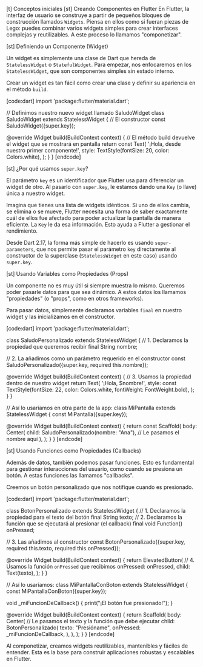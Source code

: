 [t] Conceptos iniciales
[st] Creando Componentes en Flutter
En Flutter, la interfaz de usuario se construye a partir de pequeños bloques de construcción llamados `Widgets`. Piensa en ellos como si fueran piezas de Lego: puedes combinar varios widgets simples para crear interfaces complejas y reutilizables. A este proceso lo llamamos "componetizar".

[st] Definiendo un Componente (Widget)

Un widget es simplemente una clase de Dart que hereda de `StatelessWidget` o `StatefulWidget`. Para empezar, nos enfocaremos en los `StatelessWidget`, que son componentes simples sin estado interno.

Crear un widget es tan fácil como crear una clase y definir su apariencia en el método `build`.

[code:dart]
import 'package:flutter/material.dart';

// Definimos nuestro nuevo widget llamado SaludoWidget
class SaludoWidget extends StatelessWidget {
  // El constructor
  const SaludoWidget({super.key});

  @override
  Widget build(BuildContext context) {
    // El método build devuelve el widget que se mostrará en pantalla
    return const Text(
      '¡Hola, desde nuestro primer componente!',
      style: TextStyle(fontSize: 20, color: Colors.white),
    );
  }
}
[endcode]

[st] ¿Por qué usamos `super.key`?

El parámetro `key` es un identificador que Flutter usa para diferenciar un widget de otro. Al pasarlo con `super.key`, le estamos dando una `Key` (o llave) única a nuestro widget.

Imagina que tienes una lista de widgets idénticos. Si uno de ellos cambia, se elimina o se mueve, Flutter necesita una forma de saber exactamente cuál de ellos fue afectado para poder actualizar la pantalla de manera eficiente. La `Key` le da esa información. Esto ayuda a Flutter a gestionar el rendimiento.

Desde Dart 2.17, la forma más simple de hacerlo es usando `super-parameters`, que nos permite pasar el parámetro `key` directamente al constructor de la superclase (`StatelessWidget` en este caso) usando `super.key`.

[st] Usando Variables como Propiedades (Props)

Un componente no es muy útil si siempre muestra lo mismo. Queremos poder pasarle datos para que sea dinámico. A estos datos los llamamos "propiedades" (o "props", como en otros frameworks).

Para pasar datos, simplemente declaramos variables `final` en nuestro widget y las inicializamos en el constructor.

[code:dart]
import 'package:flutter/material.dart';

class SaludoPersonalizado extends StatelessWidget {
  // 1. Declaramos la propiedad que queremos recibir
  final String nombre;

  // 2. La añadimos como un parámetro requerido en el constructor
  const SaludoPersonalizado({super.key, required this.nombre});

  @override
  Widget build(BuildContext context) {
    // 3. Usamos la propiedad dentro de nuestro widget
    return Text(
      '¡Hola, $nombre!',
      style: const TextStyle(fontSize: 22, color: Colors.white, fontWeight: FontWeight.bold),
    );
  }
}

// Así lo usaríamos en otra parte de la app:
class MiPantalla extends StatelessWidget {
  const MiPantalla({super.key});

  @override
  Widget build(BuildContext context) {
    return const Scaffold(
      body: Center(
        child: SaludoPersonalizado(nombre: "Ana"), // Le pasamos el nombre aquí
      ),
    );
  }
}
[endcode]

[st] Usando Funciones como Propiedades (Callbacks)

Además de datos, también podemos pasar funciones. Esto es fundamental para gestionar interacciones del usuario, como cuando se presiona un botón. A estas funciones las llamamos "callbacks".

Creemos un botón personalizado que nos notifique cuando es presionado.

[code:dart]
import 'package:flutter/material.dart';

class BotonPersonalizado extends StatelessWidget {
  // 1. Declaramos la propiedad para el texto del botón
  final String texto;
  // 2. Declaramos la función que se ejecutará al presionar (el callback)
  final void Function() onPressed;

  // 3. Las añadimos al constructor
  const BotonPersonalizado({super.key, required this.texto, required this.onPressed});

  @override
  Widget build(BuildContext context) {
    return ElevatedButton(
      // 4. Usamos la función `onPressed` que recibimos
      onPressed: onPressed,
      child: Text(texto),
    );
  }
}

// Así lo usaríamos:
class MiPantallaConBoton extends StatelessWidget {
  const MiPantallaConBoton({super.key});

  void _miFuncionDeCallback() {
    print("¡El botón fue presionado!");
  }

  @override
  Widget build(BuildContext context) {
    return Scaffold(
      body: Center(
        // Le pasamos el texto y la función que debe ejecutar
        child: BotonPersonalizado(
          texto: "Presióname",
          onPressed: _miFuncionDeCallback,
        ),
      ),
    );
  }
}
[endcode]

Al componetizar, creamos widgets reutilizables, mantenibles y fáciles de entender. Esta es la base para construir aplicaciones robustas y escalables en Flutter.